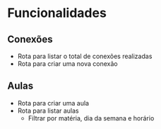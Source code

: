 # Funcionalidades

## Conexões

- Rota para listar o total de conexões realizadas
- Rota para criar uma nova conexão

## Aulas 

- Rota para criar uma aula
- Rota para listar aulas
  - Filtrar por matéria, dia da semana e horário